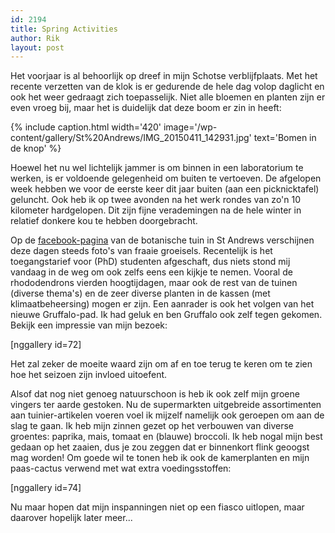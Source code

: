 ```yaml
---
id: 2194
title: Spring Activities
author: Rik
layout: post
---
```

Het voorjaar is al behoorlijk op dreef in mijn Schotse verblijfplaats. Met het recente verzetten van de klok is er gedurende de hele dag volop daglicht en ook het weer gedraagt zich toepasselijk. Niet alle bloemen en planten zijn er even vroeg bij, maar het is duidelijk dat deze boom er zin in heeft:

{% include caption.html
    width='420'
    image='/wp-content/gallery/St%20Andrews/IMG_20150411_142931.jpg'
    text='Bomen in de knop'
%}

Hoewel het nu wel lichtelijk jammer is om binnen in een laboratorium te werken, is er voldoende gelegenheid om buiten te vertoeven. De afgelopen week hebben we voor de eerste keer dit jaar buiten (aan een picknicktafel) geluncht. Ook heb ik op twee avonden na het werk rondes van zo'n 10 kilometer hardgelopen. Dit zijn fijne verademingen na de hele winter in relatief donkere kou te hebben doorgebracht.

Op de [facebook-pagina](https://www.facebook.com/standrewsbotanicgarden) van de botanische tuin in St Andrews verschijnen deze dagen steeds foto's van fraaie groeisels. Recentelijk is het toegangstarief voor (PhD) studenten afgeschaft, dus niets stond mij vandaag in de weg om ook zelfs eens een kijkje te nemen. Vooral de rhododendrons vierden hoogtijdagen, maar ook de rest van de tuinen (diverse thema's) en de zeer diverse planten in de kassen (met klimaatbeheersing) mogen er zijn. Een aanrader is ook het volgen van het nieuwe Gruffalo-pad. Ik had geluk en ben Gruffalo ook zelf tegen gekomen. Bekijk een impressie van mijn bezoek:

[nggallery id=72]

Het zal zeker de moeite waard zijn om af en toe terug te keren om te zien hoe het seizoen zijn invloed uitoefent.

Alsof dat nog niet genoeg natuurschoon is heb ik ook zelf mijn groene vingers ter aarde gestoken. Nu de supermarkten uitgebreide assortimenten aan tuinier-artikelen voeren voel ik mijzelf namelijk ook geroepen om aan de slag te gaan. Ik heb mijn zinnen gezet op het verbouwen van diverse groentes: paprika, mais, tomaat en (blauwe) broccoli. Ik heb nogal mijn best gedaan op het zaaien, dus je zou zeggen dat er binnenkort flink geoogst mag worden! Om goede wil te tonen heb ik ook de kamerplanten en mijn paas-cactus verwend met wat extra voedingsstoffen:

[nggallery id=74]

Nu maar hopen dat mijn inspanningen niet op een fiasco uitlopen, maar daarover hopelijk later meer...